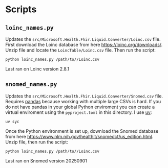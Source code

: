 # Scripts

## `loinc_names.py`

Updates the `src/Microsoft.Health.Fhir.Liquid.Converter/Loinc.csv` file. First download the Loinc database from here https://loinc.org/downloads/. Unzip file and locate the `LoincTable/Loinc.csv` file. Then run the script:
```
python loinc_names.py /path/to//Loinc.csv
```

Last ran on Loinc version 2.8.1

## `snomed_names.py`

Updates the `src/Microsoft.Health.Fhir.Liquid.Converter/Snomed.csv` file. Requires [pandas](https://pandas.pydata.org/) because working with multiple large CSVs is hard. If you do not have pandas in your global Python enviroment you can create a virtual enviroment using the `pyproject.toml` in this directory. I use [uv](https://docs.astral.sh/uv/):
```
uv syc
```

Once the Python environment is set up, download the Snomed database from here https://www.nlm.nih.gov/healthit/snomedct/us_edition.html. Unzip file, then run the script:
```
python loinc_names.py /path/to//Loinc.csv
```

Last ran on Snomed version 20250901
